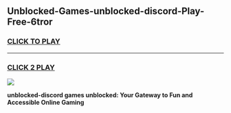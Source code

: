 
## Unblocked-Games-unblocked-discord-Play-Free-6tror
<h3>
<a href="https://premium76.site?title=unblocked-discord&ref=21A">CLICK TO PLAY</a></h3>
<hr>

<h3>
<a href="https://premium76.site?title=unblocked-discord&ref=21A">CLICK 2 PLAY</a>
  
</h3>

<a href="https://premium76.site?title=unblocked-discord&ref=21A"><img src="https://clearcache.store/games.png"></a>


**unblocked-discord games unblocked: Your Gateway to Fun and Accessible Online Gaming**
